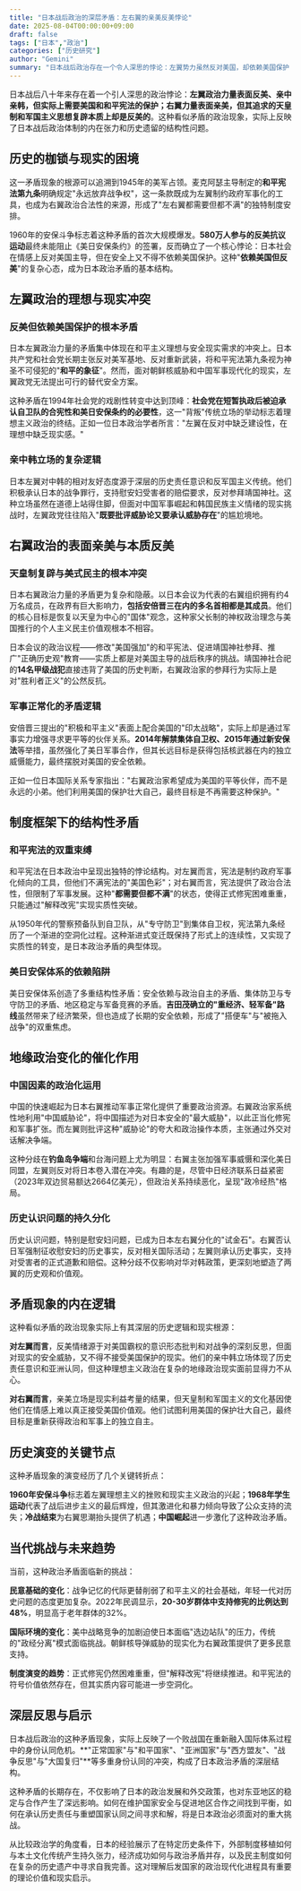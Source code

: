 ```yaml
---
title: "日本战后政治的深层矛盾：左右翼的亲美反美悖论"
date: 2025-08-04T00:00:00+09:00
draft: false
tags: ["日本","政治"]
categories: ["历史研究"]
author: "Gemini"
summary: "日本战后政治存在一个令人深思的悖论：左翼势力虽然反对美国，却依赖美国保护；右翼势力表面支持美国，内心却渴望摆脱美国影响。这种看似矛盾的现象，实际上反映了日本在战后体制下的深层困境。"
---
```

日本战后八十年来存在着一个引人深思的政治悖论：**左翼政治力量表面反美、亲中亲韩，但实际上需要美国和和平宪法的保护；右翼力量表面亲美，但其追求的天皇制和军国主义思想复辟本质上却是反美的**。这种看似矛盾的政治现象，实际上反映了日本战后政治体制的内在张力和历史遗留的结构性问题。

## 历史的枷锁与现实的困境

这一矛盾现象的根源可以追溯到1945年的美军占领。麦克阿瑟主导制定的**和平宪法第九条**明确规定"永远放弃战争权"，这一条款既成为左翼制约政府军事化的工具，也成为右翼政治合法性的来源，形成了"左右翼都需要但都不满"的独特制度安排。

1960年的安保斗争标志着这种矛盾的首次大规模爆发。**580万人参与的反美抗议运动**最终未能阻止《美日安保条约》的签署，反而确立了一个核心悖论：日本社会在情感上反对美国主导，但在安全上又不得不依赖美国保护。这种"**依赖美国但反美**"的复杂心态，成为日本政治矛盾的基本结构。

## 左翼政治的理想与现实冲突

### 反美但依赖美国保护的根本矛盾

日本左翼政治力量的矛盾集中体现在和平主义理想与安全现实需求的冲突上。日本共产党和社会党长期主张反对美军基地、反对重新武装，将和平宪法第九条视为神圣不可侵犯的"**和平的象征**"。然而，面对朝鲜核威胁和中国军事现代化的现实，左翼政党无法提出可行的替代安全方案。

这种矛盾在1994年社会党的戏剧性转变中达到顶峰：**社会党在短暂执政后被迫承认自卫队的合宪性和美日安保条约的必要性**，这一"背叛"传统立场的举动标志着理想主义政治的终结。正如一位日本政治学者所言："左翼在反对中缺乏建设性，在理想中缺乏现实感。"

### 亲中韩立场的复杂逻辑

日本左翼对中韩的相对友好态度源于深层的历史责任意识和反军国主义传统。他们积极承认日本的战争罪行，支持慰安妇受害者的赔偿要求，反对参拜靖国神社。这种立场虽然在道德上站得住脚，但面对中国军事崛起和韩国民族主义情绪的现实挑战时，左翼政党往往陷入"**既要批评威胁论又要承认威胁存在**"的尴尬境地。

## 右翼政治的表面亲美与本质反美

### 天皇制复辟与美式民主的根本冲突

日本右翼政治力量的矛盾更为复杂和隐蔽。以日本会议为代表的右翼组织拥有约4万名成员，在政界有巨大影响力，**包括安倍晋三在内的多名首相都是其成员**。他们的核心目标是恢复以天皇为中心的"国体"观念，这种家父长制的神权政治理念与美国推行的个人主义民主价值观根本不相容。

日本会议的政治议程——修改"美国强加"的和平宪法、促进靖国神社参拜、推广"正确历史观"教育——实质上都是对美国主导的战后秩序的挑战。靖国神社合祀的**14名甲级战犯**直接违背了美国的历史判断，右翼政治家的参拜行为实际上是对"胜利者正义"的公然反抗。

### 军事正常化的矛盾逻辑

安倍晋三提出的"积极和平主义"表面上配合美国的"印太战略"，实际上却是通过军事实力增强寻求更平等的伙伴关系。**2014年解禁集体自卫权、2015年通过新安保法**等举措，虽然强化了美日军事合作，但其长远目标是获得包括核武器在内的独立威慑能力，最终摆脱对美国的安全依赖。

正如一位日本国际关系专家指出："右翼政治家希望成为美国的平等伙伴，而不是永远的小弟。他们利用美国的保护壮大自己，最终目标是不再需要这种保护。"

## 制度框架下的结构性矛盾

### 和平宪法的双重束缚

和平宪法在日本政治中呈现出独特的悖论结构。对左翼而言，宪法是制约政府军事化倾向的工具，但他们不满宪法的"美国色彩"；对右翼而言，宪法提供了政治合法性，但限制了军事发展。这种"**都需要但都不满**"的状态，使得正式修宪困难重重，只能通过"解释改宪"实现实质性突破。

从1950年代的警察预备队到自卫队，从"专守防卫"到集体自卫权，宪法第九条经历了一个渐进的空洞化过程。这种渐进式变迁既保持了形式上的连续性，又实现了实质性的转变，是日本政治矛盾的典型体现。

### 美日安保体系的依赖陷阱

美日安保体系创造了多重结构性矛盾：安全依赖与政治自主的矛盾、集体防卫与专守防卫的矛盾、地区稳定与军备竞赛的矛盾。**吉田茂确立的"重经济、轻军备"路线**虽然带来了经济繁荣，但也造成了长期的安全依赖，形成了"搭便车"与"被拖入战争"的双重焦虑。

## 地缘政治变化的催化作用

### 中国因素的政治化运用

中国的快速崛起为日本右翼推动军事正常化提供了重要政治资源。右翼政治家系统性地利用"中国威胁论"，将中国描述为对日本安全的"最大威胁"，以此正当化修宪和军事扩张。而左翼则批评这种"威胁论"的夸大和政治操作本质，主张通过外交对话解决争端。

这种分歧在**钓鱼岛争端**和台海问题上尤为明显：右翼主张加强军事威慑和深化美日同盟，左翼则反对将日本卷入潜在冲突。有趣的是，尽管中日经济联系日益紧密（2023年双边贸易额达2664亿美元），但政治关系持续恶化，呈现"政冷经热"格局。

### 历史认识问题的持久分化

历史认识问题，特别是慰安妇问题，已成为日本左右翼分化的"试金石"。右翼否认日军强制征收慰安妇的历史事实，反对相关国际活动；左翼则承认历史事实，支持对受害者的正式道歉和赔偿。这种分歧不仅影响对华对韩政策，更深刻地塑造了两翼的历史观和价值观。

## 矛盾现象的内在逻辑

这种看似矛盾的政治现象实际上有其深层的历史逻辑和现实根源：

**对左翼而言**，反美情绪源于对美国霸权的意识形态批判和对战争的深刻反思，但面对现实的安全威胁，又不得不接受美国保护的现实。他们的亲中韩立场体现了历史责任意识和亚洲认同，但这种理想主义政治在复杂的地缘政治现实面前显得力不从心。

**对右翼而言**，亲美立场是现实利益考量的结果，但天皇制和军国主义的文化基因使他们在情感上难以真正接受美国价值观。他们试图利用美国的保护壮大自己，最终目标是重新获得政治和军事上的独立自主。

## 历史演变的关键节点

这种矛盾现象的演变经历了几个关键转折点：

**1960年安保斗争**标志着左翼理想主义的挫败和现实主义政治的兴起；**1968年学生运动**代表了战后进步主义的最后辉煌，但其激进化和暴力倾向导致了公众支持的流失；**冷战结束**为右翼思潮抬头提供了机遇；**中国崛起**进一步激化了这种政治矛盾。

## 当代挑战与未来趋势

当前，这种政治矛盾面临新的挑战：

**民意基础的变化**：战争记忆的代际更替削弱了和平主义的社会基础，年轻一代对历史问题的态度更加复杂。2022年民调显示，**20-30岁群体中支持修宪的比例达到48%**，明显高于老年群体的32%。

**国际环境的变化**：美中战略竞争的加剧迫使日本面临"选边站队"的压力，传统的"政经分离"模式面临挑战。朝鲜核导弹威胁的现实化为右翼政策提供了更多民意支持。

**制度演变的趋势**：正式修宪仍然困难重重，但"解释改宪"将继续推进。和平宪法的符号价值依然存在，但其实质内容可能进一步空洞化。

## 深层反思与启示

日本战后政治的这种矛盾现象，实际上反映了一个败战国在重新融入国际体系过程中的身份认同危机。**"正常国家"与"和平国家"、"亚洲国家"与"西方盟友"、"战争反思"与"大国复归"**等多重身份认同的冲突，构成了日本政治矛盾的深层结构。

这种矛盾的长期存在，不仅影响了日本的政治发展和外交政策，也对东亚地区的稳定与合作产生了深远影响。如何在维护国家安全与促进地区合作之间找到平衡，如何在承认历史责任与重塑国家认同之间寻求和解，将是日本政治必须面对的重大挑战。

从比较政治学的角度看，日本的经验展示了在特定历史条件下，外部制度移植如何与本土文化传统产生持久张力，经济成功如何与政治矛盾并存，以及民主制度如何在复杂的历史遗产中寻求自我完善。这对理解后发国家的政治现代化进程具有重要的理论价值和现实启示。